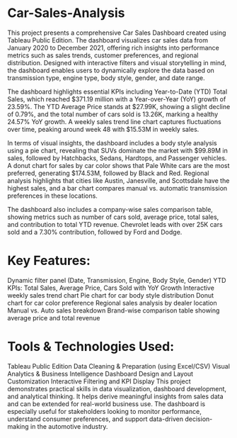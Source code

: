 # Car-Sales-Analysis
This project presents a comprehensive Car Sales Dashboard created using Tableau Public Edition. The dashboard visualizes car sales data from January 2020 to December 2021, offering rich insights into performance metrics such as sales trends, customer preferences, and regional distribution. Designed with interactive filters and visual storytelling in mind, the dashboard enables users to dynamically explore the data based on transmission type, engine type, body style, gender, and date range.

The dashboard highlights essential KPIs including Year-to-Date (YTD) Total Sales, which reached $371.19 million with a Year-over-Year (YoY) growth of 23.59%. The YTD Average Price stands at $27.99K, showing a slight decline of 0.79%, and the total number of cars sold is 13.26K, marking a healthy 24.57% YoY growth. A weekly sales trend line chart captures fluctuations over time, peaking around week 48 with $15.53M in weekly sales.

In terms of visual insights, the dashboard includes a body style analysis using a pie chart, revealing that SUVs dominate the market with $99.89M in sales, followed by Hatchbacks, Sedans, Hardtops, and Passenger vehicles. A donut chart for sales by car color shows that Pale White cars are the most preferred, generating $174.53M, followed by Black and Red. Regional analysis highlights that cities like Austin, Janesville, and Scottsdale have the highest sales, and a bar chart compares manual vs. automatic transmission preferences in these locations.

The dashboard also includes a company-wise sales comparison table, showing metrics such as number of cars sold, average price, total sales, and contribution to total YTD revenue. Chevrolet leads with over 25K cars sold and a 7.30% contribution, followed by Ford and Dodge.

# Key Features:
Dynamic filter panel (Date, Transmission, Engine, Body Style, Gender)
YTD KPIs: Total Sales, Average Price, Cars Sold with YoY Growth
Interactive weekly sales trend chart
Pie chart for car body style distribution
Donut chart for car color preference
Regional sales analysis by dealer location
Manual vs. Auto sales breakdown
Brand-wise comparison table showing average price and total revenue

# Tools & Technologies Used:
Tableau Public Edition
Data Cleaning & Preparation (using Excel/CSV)
Visual Analytics & Business Intelligence
Dashboard Design and Layout Customization
Interactive Filtering and KPI Display
This project demonstrates practical skills in data visualization, dashboard development, and analytical thinking. It helps derive meaningful insights from sales data and can be extended for real-world business use. The dashboard is especially useful for stakeholders looking to monitor performance, understand consumer preferences, and support data-driven decision-making in the automotive industry.

